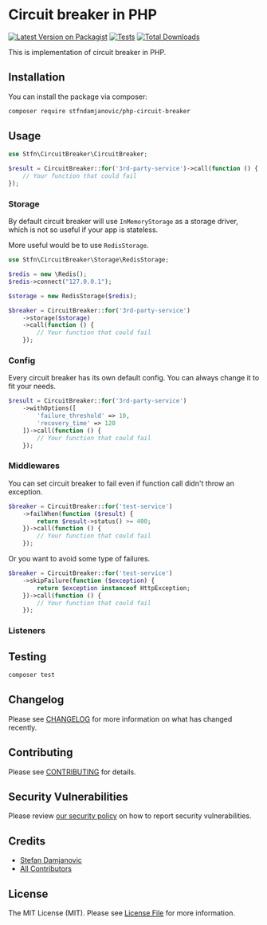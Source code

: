 # Circuit breaker in PHP

[![Latest Version on Packagist](https://img.shields.io/packagist/v/stfndamjanovic/circuit-breaker.svg?style=flat-square)](https://packagist.org/packages/stfndamjanovic/circuit-breaker)
[![Tests](https://img.shields.io/github/actions/workflow/status/stfndamjanovic/circuit-breaker/run-tests.yml?branch=main&label=tests&style=flat-square)](https://github.com/stfndamjanovic/circuit-breaker/actions/workflows/run-tests.yml)
[![Total Downloads](https://img.shields.io/packagist/dt/stfndamjanovic/circuit-breaker.svg?style=flat-square)](https://packagist.org/packages/stfndamjanovic/circuit-breaker)

This is implementation of circuit breaker in PHP.

## Installation

You can install the package via composer:

```bash
composer require stfndamjanovic/php-circuit-breaker
```

## Usage

```php
use Stfn\CircuitBreaker\CircuitBreaker;

$result = CircuitBreaker::for('3rd-party-service')->call(function () {
    // Your function that could fail
});
```

### Storage

By default circuit breaker will use `InMemoryStorage` as a storage driver, which is not so useful if your app is stateless.

More useful would be to use `RedisStorage`.
```php
use Stfn\CircuitBreaker\Storage\RedisStorage;

$redis = new \Redis();
$redis->connect("127.0.0.1");

$storage = new RedisStorage($redis);

$breaker = CircuitBreaker::for('3rd-party-service')
    ->storage($storage)
    ->call(function () {
        // Your function that could fail
    });
```

### Config

Every circuit breaker has its own default config. You can always change it to fit your needs.
```php
$result = CircuitBreaker::for('3rd-party-service')
    ->withOptions([
        'failure_threshold' => 10,
        'recovery_time' => 120
    ])->call(function () {
        // Your function that could fail
    });
```

### Middlewares

You can set circuit breaker to fail even if function call didn't throw an exception.

```php
$breaker = CircuitBreaker::for('test-service')
    ->failWhen(function ($result) {
        return $result->status() >= 400;
    })->call(function () {
        // Your function that could fail
    });
```

Or you want to avoid some type of failures.

```php
$breaker = CircuitBreaker::for('test-service')
    ->skipFailure(function ($exception) {
        return $exception instanceof HttpException;
    })->call(function () {
        // Your function that could fail
    });
```

### Listeners

## Testing

```bash
composer test
```

## Changelog

Please see [CHANGELOG](CHANGELOG.md) for more information on what has changed recently.

## Contributing

Please see [CONTRIBUTING](https://github.com/spatie/.github/blob/main/CONTRIBUTING.md) for details.

## Security Vulnerabilities

Please review [our security policy](../../security/policy) on how to report security vulnerabilities.

## Credits

- [Stefan Damjanovic](https://github.com/stfndamjanovic)
- [All Contributors](../../contributors)

## License

The MIT License (MIT). Please see [License File](LICENSE.md) for more information.
